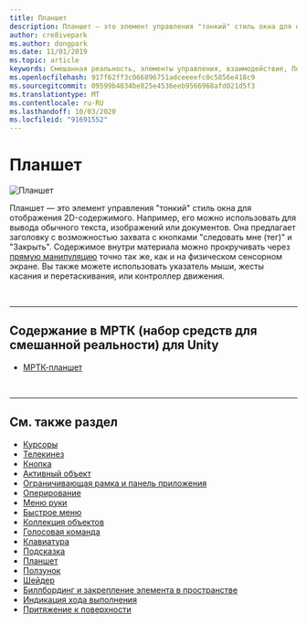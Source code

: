 ```yaml
---
title: Планшет
description: Планшет — это элемент управления "тонкий" стиль окна для отображения 2D-содержимого.
author: cre8ivepark
ms.author: dongpark
ms.date: 11/01/2019
ms.topic: article
keywords: Смешанная реальность, элементы управления, взаимодействие, Пользовательский интерфейс, UX
ms.openlocfilehash: 917f62ff3c066896751adceeeefc0c5856e418c9
ms.sourcegitcommit: 09599b4034be825e4536eeb9566968afd021d5f3
ms.translationtype: MT
ms.contentlocale: ru-RU
ms.lasthandoff: 10/03/2020
ms.locfileid: "91691552"
---
```

# <a name="slate"></a>Планшет

![Планшет](images/UX_Hero_Slate.jpg)

Планшет — это элемент управления "тонкий" стиль окна для отображения 2D-содержимого. Например, его можно использовать для вывода обычного текста, изображений или документов. Она предлагает заголовку с возможностью захвата с кнопками "следовать мне (тег)" и "Закрыть". Содержимое внутри материала можно прокручивать через [прямую манипуляцию](direct-manipulation.md#2d-slate-interaction) точно так же, как и на физическом сенсорном экране. Вы также можете использовать указатель мыши, жесты касания и перетаскивания, или контроллер движения.

<br>

---

## <a name="slate-in-mrtk-mixed-reality-toolkit-for-unity"></a>Содержание в МРТК (набор средств для смешанной реальности) для Unity

* [МРТК-планшет](https://microsoft.github.io/MixedRealityToolkit-Unity/Documentation/README_Slate.html)

<br>

---

## <a name="see-also"></a>См. также раздел

* [Курсоры](cursors.md)
* [Телекинез](point-and-commit.md)
* [Кнопка](button.md)
* [Активный объект](interactable-object.md)
* [Ограничивающая рамка и панель приложения](app-bar-and-bounding-box.md)
* [Оперирование](direct-manipulation.md)
* [Меню руки](hand-menu.md)
* [Быстрое меню](near-menu.md)
* [Коллекция объектов](object-collection.md)
* [Голосовая команда](voice-input.md)
* [Клавиатура](keyboard.md)
* [Подсказка](tooltip.md)
* [Планшет](slate.md)
* [Ползунок](slider.md)
* [Шейдер](shader.md)
* [Биллбординг и закрепление элемента в пространстве](billboarding-and-tag-along.md)
* [Индикация хода выполнения](progress.md)
* [Притяжение к поверхности](surface-magnetism.md)
